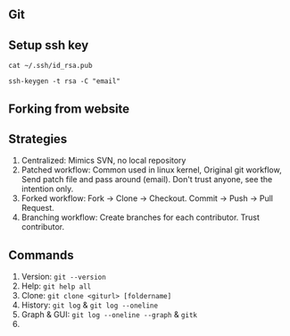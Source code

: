 Git
----

## Setup ssh key
`cat ~/.ssh/id_rsa.pub`

`ssh-keygen -t rsa -C "email"`

## Forking from website

## Strategies 
1. Centralized: Mimics SVN, no local repository
2. Patched workflow: Common used in linux kernel, Original git workflow, Send patch file and pass around (email). Don't trust anyone, see the intention only.
3. Forked workflow: Fork -> Clone -> Checkout. Commit -> Push -> Pull Request.
4. Branching workflow: Create branches for each contributor. Trust contributor.

## Commands
1. Version: `git --version`
2. Help: `git help all`
3. Clone: `git clone <giturl> [foldername]`
4. History: `git log` & `git log --oneline`
5. Graph & GUI: `git log --oneline --graph` & `gitk`
6. 



